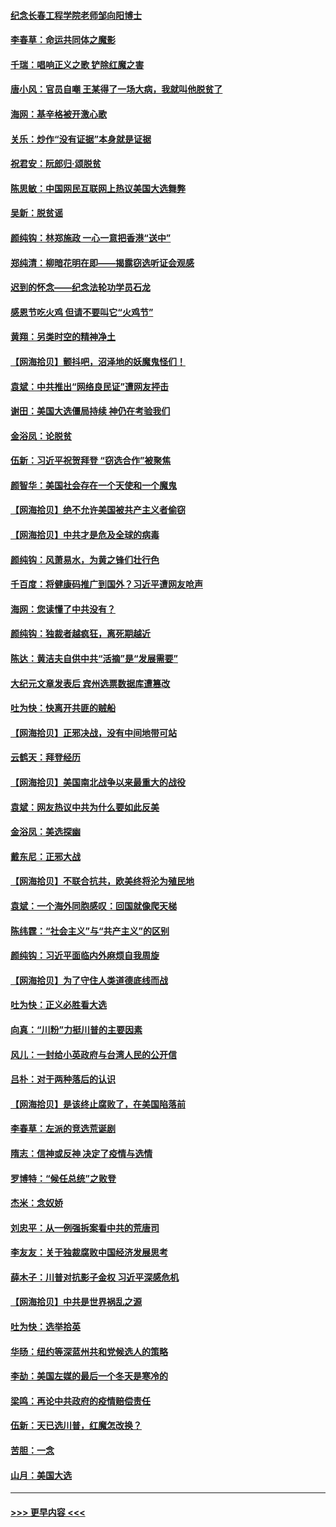 #### [纪念长春工程学院老师邹向阳博士](../pages/nsc993/n12585390.md?t=12020701) 
#### [李春草：命运共同体之魔影](../pages/nsc993/n12585026.md?t=12020701) 
#### [千瑞：唱响正义之歌 铲除红魔之害](../pages/nsc993/n12585002.md?t=12020701) 
#### [唐小风：官员自嘲 王某得了一场大病，我就叫他脱贫了](../pages/nsc993/n12584981.md?t=12020701) 
#### [海网：基辛格被开激心歌](../pages/nsc993/n12584946.md?t=12020701) 
#### [关乐：炒作“没有证据”本身就是证据](../pages/nsc993/n12583146.md?t=12020701) 
#### [祝君安：阮郎归‧颂脱贫](../pages/nsc993/n12583119.md?t=12020701) 
#### [陈思敏：中国网民互联网上热议美国大选舞弊](../pages/nsc993/n12582845.md?t=12020701) 
#### [吴新：脱贫谣](../pages/nsc993/n12580839.md?t=12020701) 
#### [颜纯钩：林郑施政 一心一意把香港“送中”](../pages/nsc993/n12580805.md?t=12020701) 
#### [郑纯清：柳暗花明在即——揭露窃选听证会观感](../pages/nsc993/n12580795.md?t=12020701) 
#### [迟到的怀念——纪念法轮功学员石龙](../pages/nsc993/n12580245.md?t=12020701) 
#### [感恩节吃火鸡  但请不要叫它“火鸡节”](../pages/nsc993/n12580252.md?t=12020701) 
#### [黄翔：另类时空的精神净土](../pages/nsc993/n12578638.md?t=12020701) 
#### [【网海拾贝】颤抖吧，沼泽地的妖魔鬼怪们！](../pages/nsc993/n12578552.md?t=12020701) 
#### [袁斌：中共推出“网络良民证”遭网友抨击](../pages/nsc993/n12578511.md?t=12020701) 
#### [谢田：美国大选僵局持续 神仍在考验我们](../pages/nsc993/n12577432.md?t=12020701) 
#### [金浴凤：论脱贫](../pages/nsc993/n12576386.md?t=12020701) 
#### [伍新：习近平祝贺拜登 “窃选合作”被聚焦](../pages/nsc993/n12576358.md?t=12020701) 
#### [颜智华：美国社会存在一个天使和一个魔鬼](../pages/nsc993/n12574299.md?t=12020701) 
#### [【网海拾贝】绝不允许美国被共产主义者偷窃](../pages/nsc993/n12573396.md?t=12020701) 
#### [【网海拾贝】中共才是危及全球的病毒](../pages/nsc993/n12571204.md?t=12020701) 
#### [颜纯钩：风萧易水，为黄之锋们壮行色](../pages/nsc993/n12571487.md?t=12020701) 
#### [千百度：将健康码推广到国外？习近平遭网友呛声](../pages/nsc993/n12570808.md?t=12020701) 
#### [海网：您读懂了中共没有？](../pages/nsc993/n12570487.md?t=12020701) 
#### [颜纯钩：独裁者越疯狂，离死期越近](../pages/nsc993/n12569055.md?t=12020701) 
#### [陈达：黄洁夫自供中共“活摘”是“发展需要”](../pages/nsc993/n12568541.md?t=12020701) 
#### [大纪元文章发表后 宾州选票数据库遭篡改](../pages/nsc993/n12568105.md?t=12020701) 
#### [吐为快：快离开共匪的贼船](../pages/nsc993/n12568462.md?t=12020701) 
#### [【网海拾贝】正邪决战，没有中间地带可站](../pages/nsc993/n12568439.md?t=12020701) 
#### [云鹤天：拜登经历](../pages/nsc993/n12567294.md?t=12020701) 
#### [【网海拾贝】美国南北战争以来最重大的战役](../pages/nsc993/n12567247.md?t=12020701) 
#### [袁斌：网友热议中共为什么要如此反美](../pages/nsc993/n12567162.md?t=12020701) 
#### [金浴凤：美选探幽](../pages/nsc993/n12567147.md?t=12020701) 
#### [戴东尼：正邪大战](../pages/nsc993/n12567033.md?t=12020701) 
#### [【网海拾贝】不联合抗共，欧美终将沦为殖民地](../pages/nsc993/n12565068.md?t=12020701) 
#### [袁斌：一个海外同胞感叹：回国就像爬天梯](../pages/nsc993/n12564986.md?t=12020701) 
#### [陈纬霆：“社会主义”与“共产主义”的区别](../pages/nsc993/n12562417.md?t=12020701) 
#### [颜纯钩：习近平面临内外麻烦自我周旋](../pages/nsc993/n12563356.md?t=12020701) 
#### [【网海拾贝】为了守住人类道德底线而战](../pages/nsc993/n12562542.md?t=12020701) 
#### [吐为快：正义必胜看大选](../pages/nsc993/n12561967.md?t=12020701) 
#### [向真：“川粉”力挺川普的主要因素](../pages/nsc993/n12560774.md?t=12020701) 
#### [风儿：一封给小英政府与台湾人民的公开信](../pages/nsc993/n12560581.md?t=12020701) 
#### [吕朴：对于两种落后的认识](../pages/nsc993/n12560492.md?t=12020701) 
#### [【网海拾贝】是该终止腐败了，在美国陷落前](../pages/nsc993/n12559936.md?t=12020701) 
#### [李春草：左派的竞选荒诞剧](../pages/nsc993/n12558380.md?t=12020701) 
#### [隋志：信神或反神 决定了疫情与选情](../pages/nsc993/n12558255.md?t=12020701) 
#### [罗博特：“候任总统”之败登](../pages/nsc993/n12558189.md?t=12020701) 
#### [杰米：念奴娇](../pages/nsc993/n12558174.md?t=12020701) 
#### [刘忠平：从一例强拆案看中共的荒唐司](../pages/nsc993/n12558036.md?t=12020701) 
#### [李友友：关于独裁腐败中国经济发展思考](../pages/nsc993/n12558004.md?t=12020701) 
#### [薛木子：川普对抗影子金权 习近平深感危机](../pages/nsc993/n12557342.md?t=12020701) 
#### [【网海拾贝】中共是世界祸乱之源](../pages/nsc993/n12555353.md?t=12020701) 
#### [吐为快：选举拾英](../pages/nsc993/n12555041.md?t=12020701) 
#### [华旸：纽约等深蓝州共和党候选人的策略](../pages/nsc993/n12554309.md?t=12020701) 
#### [李劼：美国左媒的最后一个冬天是寒冷的](../pages/nsc993/n12552947.md?t=12020701) 
#### [梁鸣：再论中共政府的疫情赔偿责任](../pages/nsc993/n12553012.md?t=12020701) 
#### [伍新：天已选川普，红魔怎改换？](../pages/nsc993/n12552970.md?t=12020701) 
#### [苦胆：一念](../pages/nsc993/n12552957.md?t=12020701) 
#### [山月：美国大选](../pages/nsc993/n12552446.md?t=12020701) 

----
#### [ >>> 更早内容 <<< ](../indexes/nsc993-earlier.md)
